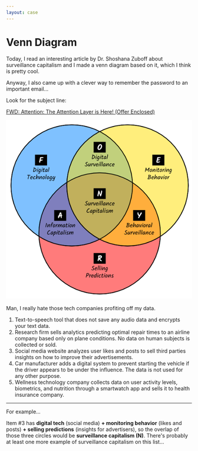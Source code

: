 ```yaml
---
layout: case
---
```

# Venn Diagram

Today, I read an interesting article by Dr. Shoshana Zuboff about surveillance capitalism and I made a venn diagram based on it, which I think is pretty cool.

Anyway, I also came up with a clever way to remember the password to an important email...

Look for the subject line:

[FWD: Attention: The Attention Layer is Here! (Offer Enclosed)](../case/email)

![Venn diagram showing the three components of surveillance capitalism.](../assets/img/venn_diagram_color.png)

Man, I really hate those tech companies profiting off my data.

1. Text-to-speech tool that does not save any audio data and encrypts your text data.
1. Research firm sells analytics predicting optimal repair times to an airline company based only on plane conditions. No data on human subjects is collected or sold.
1. Social media website analyzes user likes and posts to sell third parties insights on how to improve their advertisements. 
1. Car manufacturer adds a digital system to prevent starting the vehicle if the driver appears to be under the influence. The data is not used for any other purpose.
1. Wellness technology company collects data on user activity levels, biometrics, and nutrition through a smartwatch app and sells it to health insurance company.

---

For example...

Item #3 has **digital tech** (social media) **+ monitoring behavior** (likes and posts) **+ selling predictions** (insights for advertisers), so the overlap of those three circles would be **surveillance capitalism (N)**. There's probably at least one more example of surveillance capitalism on this list...